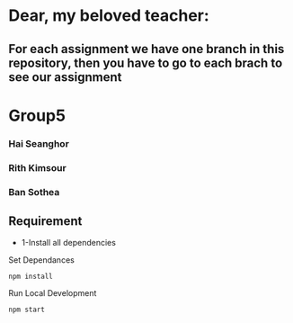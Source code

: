 
# Dear, my beloved teacher:
## For each assignment we have one branch in this repository, then you have to go to each brach to see our assignment

# Group5
### Hai Seanghor
### Rith Kimsour
### Ban Sothea

## Requirement
* 1-Install all dependencies

Set Dependances
```
npm install
```

Run Local Development
```
npm start
```

